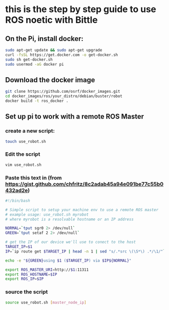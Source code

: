 # this is the step by step guide to use ROS noetic with Bittle
## On the Pi, install docker: 
```bash
sudo apt-get update && sudo apt-get upgrade
curl -fsSL https://get.docker.com -o get-docker.sh
sudo sh get-docker.sh
sudo usermod -aG docker pi
```
## Download the docker image
```bash
git clone https://github.com/osrf/docker_images.git
cd docker_images/ros/your_distro/debian/buster/robot
docker build -t ros_docker .
```


## Set up pi to work with a remote ROS Master
### create a new script:
```bash
touch use_robot.sh
```
### Edit the script
```bash
vim use_robot.sh
```
### Paste this text in (from https://gist.github.com/chfritz/8c2adab45a94e091be77c55b0432ad2e)
```bash
#!/bin/bash

# Simple script to setup your machine env to use a remote ROS master
# example usage: use_robot.sh myrobot
# where myrobot is a resolvable hostname or an IP address

NORMAL=`tput sgr0 2> /dev/null`
GREEN=`tput setaf 2 2> /dev/null`

# get the IP of our device we'll use to conect to the host
TARGET_IP=$1
IP=`ip route get $TARGET_IP | head -n 1 | sed "s/.*src \(\S*\) .*/\1/"`

echo -e "${GREEN}using $1 ($TARGET_IP) via $IP${NORMAL}"

export ROS_MASTER_URI=http://$1:11311
export ROS_HOSTNAME=$IP
export ROS_IP=$IP
```
### source the script
```bash
source use_robot.sh [master_node_ip]
```

